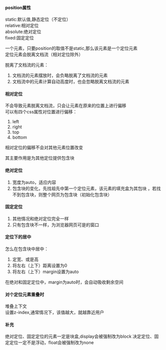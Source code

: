 #### position属性

static:默认值,静态定位（不定位）  
relative:相对定位   
absolute:绝对定位  
fixed:固定定位   

一个元素，只要position的取值不是static,那么该元素是一个定位元素   
定位元素会脱离文档流（相对定位除外）    

脱离了文档流的元素：  
1. 文档流的元素摆放时，会负略脱离了文档流的元素
2. 文档流中的元素计算自动高度时，也会忽略脱离文档流的元素   

#### 相对定位

不会导致元素脱离文档流，只会让元素在原来的位置上进行偏移   
可以有四个css属性对位置进行偏移：

1. left
2. right
3. top
4. bottom

相对定位的偏移不会对其他元素位置改变   

其主要作用是为其他定位提供包含块

#### 绝对定位  

1. 宽度为auto，适应内容
2. 包含块的变化，先找祖先中第一个定位元素，该元素的填充盒为其包块 ，若找不到包含块，则整个网页为包含块（初始化包含块）

#### 固定定位

1. 其他情况和绝对定位完全一样
2. 只有包含块不一样，为浏览器网页可是的窗口   

#### 定位下的居中

怎么在包含块中居中：
1. 定宽、或是高
2. 将左右（上下）距离设置为0
3. 将左右（上下）margin设置为auto

在绝对和固定定位中，margin为auto时，会自动吸收剩余空间   


#### 对个定位元素重叠时

堆叠上下文  
设置z-index,通常情况下，该值越大，就越靠近用户

#### 补充

绝对定位、固定定位的元素一定是块盒,display会被强制改为block
决定定位、固定定位一定不是浮动，float会被强制改为none
  









 